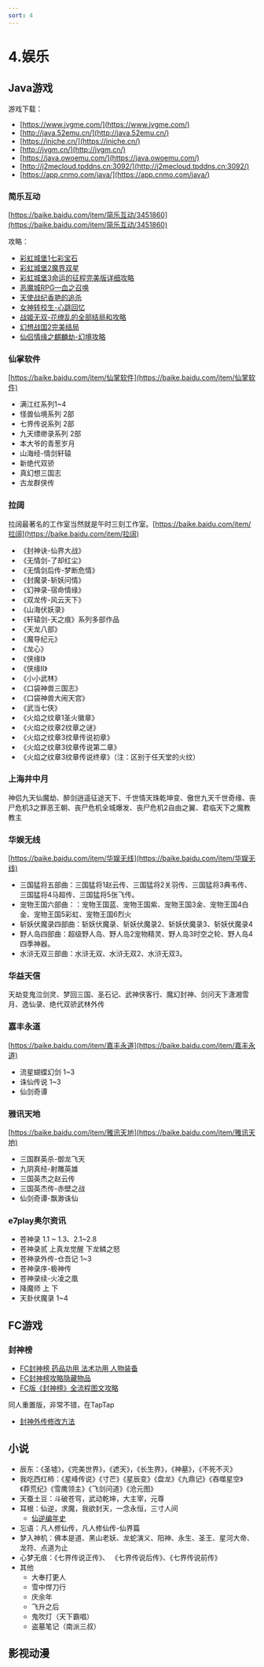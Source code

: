 ```yaml
---
sort: 4
---
```

# 4.娱乐

## Java游戏

游戏下载： 
- [https://www.jvgme.com/](https://www.jvgme.com/)
- [http://java.52emu.cn/](http://java.52emu.cn/)
- [https://iniche.cn/](https://iniche.cn/)
- [http://jvgm.cn/](http://jvgm.cn/)
- [https://java.owoemu.com/](https://java.owoemu.com/)
- [http://j2mecloud.tpddns.cn:3092/](http://j2mecloud.tpddns.cn:3092/)
- [https://app.cnmo.com/java/](https://app.cnmo.com/java/)

### 简乐互动

[https://baike.baidu.com/item/简乐互动/3451860](https://baike.baidu.com/item/简乐互动/3451860)

攻略：
- [彩虹城堡1七彩宝石](游戏/简乐/彩虹城堡1七彩宝石.docx)
- [彩虹城堡2魔界双星](游戏/简乐/彩虹城堡2魔界双星.docx)
- [彩虹城堡3命运的征程完美版详细攻略](游戏/简乐/彩虹城堡3命运的征程完美版详细攻略.docx)
- [恶魔城RPG—血之召唤](游戏/简乐/《恶魔城RPG—血之召唤》完美攻略.docx)
- [天使战纪香艳的追杀](游戏/简乐/天使战纪香艳的追杀.docx)
- [女神转校生-心跳回忆](游戏/简乐/女神转校生-心跳回忆.pdf)
- [战姬无双-花缭乱的全部结局和攻略](游戏/简乐/战姬无双-花缭乱的全部结局和攻略.docx)
- [幻想战国2完美结局](游戏/简乐/幻想战国2完美结局.docx)
- [仙侣情缘之麒麟劫-幻境攻略](https://blog.csdn.net/weixin_32744173/article/details/114921153)

### 仙掌软件

[https://baike.baidu.com/item/仙掌软件](https://baike.baidu.com/item/仙掌软件)
- 满江红系列1~4
- 怪兽仙境系列 2部
- 七界传说系列 2部
- 九天缥缈录系列 2部
- 本大爷的青葱岁月
- 山海经-情剑轩辕
- 新绝代双骄
- 真幻想三国志
- 古龙群侠传

### 拉阔
拉阔最著名的工作室当然就是午时三刻工作室。[https://baike.baidu.com/item/拉阔](https://baike.baidu.com/item/拉阔)
- 《封神诀-仙界大战》
- 《无情剑-了却红尘》
- 《无情剑后传-梦断危情》
- 《封魔录-斩妖问情》
- 《幻神录-宿命情缘》
- 《双龙传-风云天下》
- 《山海伏妖录》
- 《轩辕剑-天之痕》系列多部作品
- 《天龙八部》
- 《魔导纪元》
- 《龙心》
- 《侠缘I》
- 《侠缘II》
- 《小小武林》
- 《口袋神兽三国志》
- 《口袋神兽大闹天宫》
- 《武当七侠》
- 《火焰之纹章1圣火徽章》
- 《火焰之纹章2纹章之谜》
- 《火焰之纹章3纹章传说初章》
- 《火焰之纹章3纹章传说第二章》
- 《火焰之纹章3纹章传说终章》（注：区别于任天堂的火纹）

### 上海井中月
神侣九天仙魔劫、醉剑逍遥征途天下、千世情天珠乾坤变、傲世九天千世奇缘、丧尸危机3之罪恶王朝、丧尸危机全城爆发、丧尸危机2自由之翼、君临天下之魔教教主

### 华娱无线
[https://baike.baidu.com/item/华娱无线](https://baike.baidu.com/item/华娱无线)
- 三国猛将五部曲：三国猛将1赵云传、三国猛将2关羽传、三国猛将3典韦传、三国猛将4马超传、三国猛将5张飞传。
- 宠物王国六部曲：：宠物王国蓝、宠物王国紫、宠物王国3金、宠物王国4白金、宠物王国5彩虹、宠物王国6烈火
- 斩妖伏魔录四部曲：斩妖伏魔录、斩妖伏魔录2、斩妖伏魔录3、斩妖伏魔录4
- 野人岛四部曲：超级野人岛、野人岛2宠物精灵、野人岛3时空之轮、野人岛4四季神器。
- 水浒无双三部曲：水浒无双、水浒无双2、水浒无双3。

### 华益天信
天劫变鬼泣剑灵、梦回三国、圣石记、武神侠客行、魔幻封神、剑问天下潇湘雪月、逸仙录、绝代双骄武林外传

### 嘉丰永道
[https://baike.baidu.com/item/嘉丰永道](https://baike.baidu.com/item/嘉丰永道)
- 流星蝴蝶幻剑 1~3
- 诛仙传说  1~3
- 仙剑奇谭

### 雅讯天地
[https://baike.baidu.com/item/雅讯天地](https://baike.baidu.com/item/雅讯天地)
- 三国群英杀-御龙飞天
- 九阴真经-射雕英雄
- 三国英杰之赵云传
- 三国英杰传-赤壁之战
- 仙剑奇谭-飘渺诛仙

### e7play奥尔资讯
- 苍神录  1.1 ~ 1.3、2.1~2.8
- 苍神录贰 上真龙觉醒 下龙鳞之怒
- 苍神录外传-仓吾记 1~3
- 苍神录序-极神传
- 苍神录续-火凌之凰
- 降魔师 上 下
- 天卦伏魔录 1~4

## FC游戏

### 封神榜

- [FC封神榜 药品功用 法术功用 人物装备](游戏/封神榜/FC封神榜%20药品功用%20法术功用%20人物装备.txt)
- [FC封神榜攻略隐藏物品](游戏/封神榜/FC封神榜攻略隐藏物品.txt)
- [FC版《封神榜》全流程图文攻略](游戏/封神榜/FC版《封神榜》全流程图文攻略.pdf)
  
同人重置版，非常不错，在TapTap
- [封神外传修改方法](游戏/封神榜/封神外传修改方法.docx)

## 小说

- 辰东：《圣墟》，《完美世界》，《遮天》，《长生界》，《神墓》，《不死不灭》
- 我吃西红柿：《星峰传说》《寸芒》《星辰变》《盘龙》《九鼎记》《吞噬星空》《莽荒纪》《雪鹰领主》《飞剑问道》《沧元图》
- 天蚕土豆：斗破苍穹，武动乾坤，大主宰，元尊
- 耳根：仙逆，求魔，我欲封天，一念永恒，三寸人间
    - [仙逆编年史](https://baike.baidu.com/item/%E4%BB%99%E9%80%86%E7%BC%96%E5%B9%B4%E5%8F%B2#2)
- 忘语：凡人修仙传，凡人修仙传-仙界篇
- 梦入神机：佛本是道、黑山老妖、龙蛇演义、阳神、永生、圣王、星河大帝、龙符、点道为止
- 心梦无痕：《七界传说正传》、 《七界传说后传》、《七界传说前传》
- 其他
    - 大奉打更人
    - 雪中悍刀行
    - 庆余年
    - 飞升之后
    - 鬼吹灯（天下霸唱）
    - 盗墓笔记（南派三叔）


## 影视动漫
